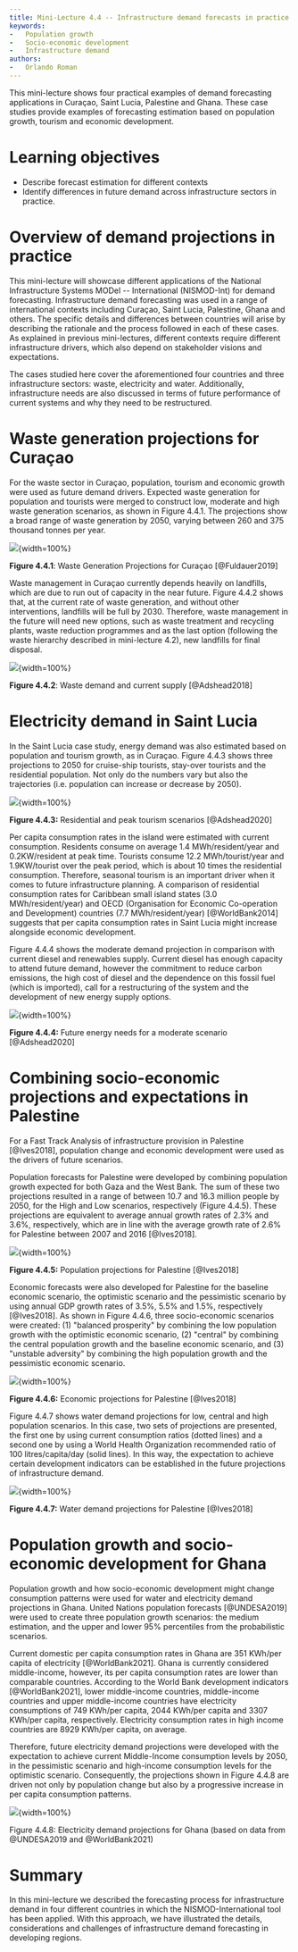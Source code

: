 ```yaml
---
title: Mini-Lecture 4.4 -- Infrastructure demand forecasts in practice
keywords:
-   Population growth
-   Socio-economic development
-   Infrastructure demand
authors:
-   Orlando Roman
---
```


This mini-lecture shows four practical examples of demand forecasting
applications in Curaçao, Saint Lucia, Palestine and Ghana. These case
studies provide examples of forecasting estimation based on population
growth, tourism and economic development.

# Learning objectives

-   Describe forecast estimation for different contexts
-   Identify differences in future demand across infrastructure sectors
    in practice.

# Overview of demand projections in practice

This mini-lecture will showcase different applications of the National
Infrastructure Systems MODel -- International (NISMOD-Int) for demand
forecasting. Infrastructure demand forecasting was used in a range of
international contexts including Curaçao, Saint Lucia, Palestine, Ghana
and others. The specific details and differences between countries will
arise by describing the rationale and the process followed in each of
these cases. As explained in previous mini-lectures, different contexts
require different infrastructure drivers, which also depend on
stakeholder visions and expectations.

The cases studied here cover the aforementioned four countries and three
infrastructure sectors: waste, electricity and water. Additionally,
infrastructure needs are also discussed in terms of future performance
of current systems and why they need to be restructured.

# Waste generation projections for Curaçao

For the waste sector in Curaçao, population, tourism and economic growth were used as future demand drivers. Expected waste generation for population and tourists were merged to construct low, moderate and high waste generation scenarios, as shown in Figure 4.4.1. The projections show a broad range of waste generation by 2050, varying between 260 and 375 thousand tonnes per year.

![](assets/Figure_4.4.1.jpg){width=100%}

**Figure 4.4.1**: Waste Generation Projections for Curaçao [@Fuldauer2019]

Waste management in Curaçao currently depends heavily on landfills, which are due to run out of capacity in the near future. Figure 4.4.2 shows that, at the current rate of waste generation, and without other interventions, landfills will be full by 2030. Therefore, waste management in the future will need new options, such as waste treatment and recycling plants, waste reduction programmes and as the last option (following the waste hierarchy described in mini-lecture 4.2), new landfills for final disposal.

![](assets/Figure_4.4.2.jpg){width=100%}

**Figure 4.4.2**: Waste demand and current supply [@Adshead2018]

# Electricity demand in Saint Lucia

In the Saint Lucia case study, energy demand was also estimated based on
population and tourism growth, as in Curaçao. Figure 4.4.3 shows three
projections to 2050 for cruise-ship tourists, stay-over tourists and the
residential population. Not only do the numbers vary but also the
trajectories (i.e. population can increase or decrease by 2050).

![](assets/Figure_4.4.3.jpg){width=100%}

**Figure 4.4.3:** Residential and peak tourism scenarios
[@Adshead2020]

Per capita consumption rates in the island were estimated with current
consumption. Residents consume on average 1.4 MWh/resident/year and
0.2KW/resident at peak time. Tourists consume 12.2 MWh/tourist/year and
1.9KW/tourist over the peak period, which is about 10 times the
residential consumption. Therefore, seasonal tourism is an important
driver when it comes to future infrastructure planning. A comparison of
residential consumption rates for Caribbean small island states (3.0
MWh/resident/year) and OECD (Organisation for Economic Co-operation and
Development) countries (7.7 MWh/resident/year) [@WorldBank2014]
suggests that per capita consumption rates in Saint Lucia might increase
alongside economic development.

Figure 4.4.4 shows the moderate demand projection in comparison with
current diesel and renewables supply. Current diesel has enough capacity
to attend future demand, however the commitment to reduce carbon
emissions, the high cost of diesel and the dependence on this fossil
fuel (which is imported), call for a restructuring of the system and the
development of new energy supply options.

![](assets/Figure_4.4.4.jpg){width=100%}

**Figure 4.4.4:** Future energy needs for a moderate scenario
[@Adshead2020]

# Combining socio-economic projections and expectations in Palestine

For a Fast Track Analysis of infrastructure provision in Palestine
[@Ives2018], population change and economic development were used as
the drivers of future scenarios.

Population forecasts for Palestine were developed by combining
population growth expected for both Gaza and the West Bank. The sum of
these two projections resulted in a range of between 10.7 and 16.3
million people by 2050, for the High and Low scenarios, respectively
(Figure 4.4.5). These projections are equivalent to average annual
growth rates of 2.3% and 3.6%, respectively, which are in line with the
average growth rate of 2.6% for Palestine between 2007 and 2016
[@Ives2018].

![](assets/Figure_4.4.5.jpg){width=100%}

**Figure 4.4.5:** Population projections for Palestine [@Ives2018]

Economic forecasts were also developed for Palestine for the baseline
economic scenario, the optimistic scenario and the pessimistic scenario
by using annual GDP growth rates of 3.5%, 5.5% and 1.5%, respectively
[@Ives2018]. As shown in Figure 4.4.6, three socio-economic scenarios
were created: (1) "balanced prosperity" by combining the low population
growth with the optimistic economic scenario, (2) "central" by combining
the central population growth and the baseline economic scenario, and
(3) "unstable adversity" by combining the high population growth and the
pessimistic economic scenario.

![](assets/Figure_4.4.6.jpg){width=100%}

**Figure 4.4.6:** Economic projections for Palestine [@Ives2018]

Figure 4.4.7 shows water demand projections for low, central and high
population scenarios. In this case, two sets of projections are
presented, the first one by using current consumption ratios (dotted
lines) and a second one by using a World Health Organization recommended
ratio of 100 litres/capita/day (solid lines). In this way, the
expectation to achieve certain development indicators can be established
in the future projections of infrastructure demand.

![](assets/Figure_4.4.7.jpg){width=100%}

**Figure 4.4.7:** Water demand projections for Palestine [@Ives2018]

# Population growth and socio-economic development for Ghana

Population growth and how socio-economic development might change
consumption patterns were used for water and electricity demand
projections in Ghana. United Nations population forecasts
[@UNDESA2019] were used to create three population growth scenarios:
the medium estimation, and the upper and lower 95% percentiles from the
probabilistic scenarios.

Current domestic per capita consumption rates in Ghana are 351 KWh/per
capita of electricity [@WorldBank2021]. Ghana is currently considered
middle-income, however, its per capita consumption rates are lower than
comparable countries. According to the World Bank development indicators
[@WorldBank2021], lower middle-income countries, middle-income
countries and upper middle-income countries have electricity
consumptions of 749 KWh/per capita, 2044 KWh/per capita and 3307 KWh/per
capita, respectively. Electricity consumption rates in high income
countries are 8929 KWh/per capita, on average.

Therefore, future electricity demand projections were developed with the
expectation to achieve current Middle-Income consumption levels by 2050,
in the pessimistic scenario and high-income consumption levels for the
optimistic scenario. Consequently, the projections shown in Figure 4.4.8
are driven not only by population change but also by a progressive
increase in per capita consumption patterns.

![](assets/Figure_4.4.8.jpg){width=100%}

Figure 4.4.8: Electricity demand projections for Ghana (based on data
from @UNDESA2019 and @WorldBank2021)

# Summary

In this mini-lecture we described the forecasting process for
infrastructure demand in four different countries in which the
NISMOD-International tool has been applied. With this approach, we have
illustrated the details, considerations and challenges of infrastructure
demand forecasting in developing regions.
